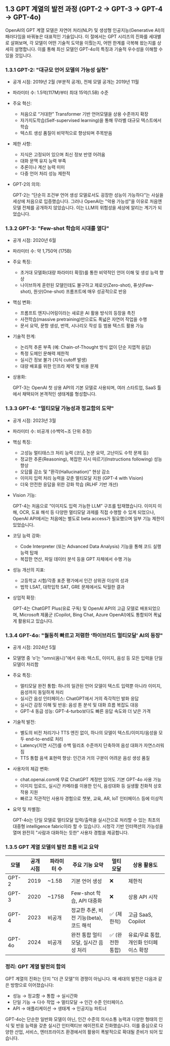 ## 1.3 GPT 계열의 발전 과정 (GPT-2 → GPT-3 → GPT-4 → GPT-4o)

OpenAI의 GPT 계열 모델은 자연어 처리(NLP) 및 생성형 인공지능(Generative AI)의 패러다임을 바꿔놓은 대표적인 기술입니다. 이 절에서는 GPT 시리즈의 진화를 세대별로 살펴보며, 각 모델이 어떤 기술적 도약을 이뤘는지, 어떤 한계를 극복해 왔는지를 상세히 설명합니다. 이를 통해 최신 모델인 GPT-4o의 특징과 기술적 우수성을 이해할 수 있을 것입니다.

### 1.3.1 GPT-2: "대규모 언어 모델의 가능성 실현"

- 공개 시점: 2019년 2월 (부분적 공개), 전체 모델 공개는 2019년 11월
- 파라미터 수: 1.5억(117M)부터 최대 15억(1.5B) 수준
- 주요 혁신:

    - 처음으로 “거대한” Transformer 기반 언어모델을 상용 수준까지 확장
    - 자가지도학습(Self-supervised learning)을 통해 무라벨 대규모 텍스트에서 학습
    - 텍스트 생성 품질이 비약적으로 향상되며 주목받음

- 제한 사항:

    - 지식은 고정되어 있으며 최신 정보 반영 어려움
    - 대화 문맥 유지 능력 부족
    - 추론이나 계산 능력 미미
    - 다중 언어 처리 성능 제한적

- GPT-2의 의의:

    GPT-2는 “단순히 조건부 언어 생성 모델로서도 굉장한 성능이 가능하다”는 사실을 세상에 처음으로 입증했습니다. 그러나 OpenAI는 "악용 가능성"을 이유로 처음엔 모델 전체를 공개하지 않았습니다. 이는 LLM의 위험성을 세상에 알리는 계기가 되었습니다.



### 1.3.2 GPT-3: "Few-shot 학습의 시대를 열다"

- 공개 시점: 2020년 6월
- 파라미터 수: 약 1,750억 (175B)
- 주요 특징:

    - 초거대 모델화(대량 파라미터 확장)를 통한 비약적인 언어 이해 및 생성 능력 향상
    - 나이브하게 훈련된 모델인데도 불구하고 제로샷(Zero-shot), 퓨샷(Few-shot), 원샷(One-shot) 프롬프트에 매우 성공적으로 반응

- 핵심 변화:

    - 프롬프트 엔지니어링이라는 새로운 AI 활용 방식의 등장을 촉진
    - 사전학습(massive pretraining)만으로도 폭넓은 자연어 작업을 수행
    - 문서 요약, 문항 생성, 번역, 시나리오 작성 등 범용 텍스트 활용 가능

- 기술적 한계:

    - 논리적 추론 부족 (예: Chain-of-Thought 방식 없이 단순 지엽적 응답)
    - 특정 도메인 문해력 제한적
    - 실시간 정보 불가 (지식 cutoff 발생)
    - 대량 배포를 위한 인프라 제약 및 비용 문제

- 상용화:

    GPT-3는 OpenAI 첫 상용 API의 기본 모델로 사용되며, 여러 스타트업, SaaS 툴에서 채택되어 본격적인 생태계를 형성합니다.

### 1.3.3 GPT-4: "멀티모달 가능성과 정교함의 도약"

- 공개 시점: 2023년 3월
- 파라미터 수: 비공개 (수백억~조 단위 추정)
- 핵심 특징:

    - 고성능 멀티태스크 처리 능력 (코딩, 논문 요약, 고난이도 수학 문제 등)
    - 정교한 추론(Reasoning), 복잡한 지시 따르기(Instructions following) 성능 향상
    - 오답률 감소 및 "환각(Hallucination)" 현상 감소
    - 이미지 입력 처리 능력을 갖춘 멀티모달 지원 (GPT-4 with Vision)
    - 더욱 안전한 응답을 위한 강화 학습 (RLHF 기반 개선)

- Vision 기능:

    GPT-4는 처음으로 “이미지도 입력 가능한 LLM” 구조를 탑재했습니다. 이미지 이해, OCR, 도표 해석 등 다양한 멀티모달 과제를 직접 수행할 수 있게 되었으나, OpenAI API에서는 처음에는 별도로 beta access가 필요했으며 일부 기능 제한이 있었습니다.

- 코딩 능력 강화:

    - Code Interpreter (또는 Advanced Data Analysis) 기능을 통해 코드 실행 능력 탑재
    - 복잡한 연산, 파일 데이터 분석 등을 GPT 자체에서 수행 가능

- 성능 개선의 지표:

    - 고등학교 시험/각종 표준 평가에서 인간 상위권 이상의 성과
    - 법학 LSAT, 대학입학 SAT, GRE 문제에서도 탁월한 결과

- 상업적 확장:

    GPT-4는 ChatGPT Plus(유료 구독) 및 OpenAI API의 고급 모델로 배포되었으며, Microsoft 제품군 (Copilot, Bing Chat, Azure OpenAI)에도 통합되어 폭넓게 활용되고 있습니다.



### 1.3.4 GPT-4o: "월등히 빠르고 저렴한 ‘하이브리드 멀티모달’ AI의 등장"

- 공개 시점: 2024년 5월
- 모델명 중 ‘o’는 “omni(옴니)”에서 유래: 텍스트, 이미지, 음성 등 모든 입력을 단일 모델이 처리함
- 주요 특징:

    - 멀티모달 완전 통합: 하나의 일관된 언어 모델이 텍스트 입력뿐 아니라 이미지, 음성까지 동일하게 처리
    - 실시간 음성 인터페이스: ChatGPT에서 거의 즉각적인 발화 응답 
    - 실시간 감정 이해 및 반응: 음성 톤 분석 및 대화 흐름 복잡도 대응
    - GPT-4 동급 성능: GPT-4-turbo보다도 빠른 응답 속도와 더 낮은 가격

- 기술적 발전:

    - 별도의 비전 처리기나 TTS 엔진 없이, 하나의 모델이 텍스트/이미지/음성을 모두 end-to-end로 처리
    - Latency(지연 시간)를 수백 밀리초 수준까지 단축하여 음성 대화가 자연스러워짐
    - TTS 통합 음색 표현력 향상: 인간과 거의 구분이 어려운 음성 생성 품질

- 사용자의 체감 변화:

    - chat.openai.com에 무료 ChatGPT 계정만 있어도 기본 GPT-4o 사용 가능
    - 이미지 업로드, 실시간 카메라를 이용한 인식, 음성대화 등 실생활 친화적 상호작용 지원
    - 빠르고 직관적인 사용자 경험으로 챗봇, 교육, AR, IoT 인터페이스 등에 이상적

- 요약 및 차별점:

    GPT-4o는 단일 모델로 멀티모달 입력/출력을 실시간으로 처리할 수 있는 최초의 대중형 intelligence fabric이라 할 수 있습니다. 시청각 기반 인터랙션의 가능성을 열며 완전히 "사람과 대화하는 듯한" 사용자 경험을 제공합니다.

### 1.3.5 GPT 계열 모델의 발전 흐름 비교 요약

| 모델       | 공개 시점 | 파라미터 수    | 주요 기능 요약                          | 멀티모달 | 상용 활용도 |
|------------|-----------|----------------|------------------------------------------|-----------|---------------|
| GPT-2      | 2019      | ~1.5B          | 기본 언어 생성                           | ❌        | 제한적         |
| GPT-3      | 2020      | ~175B          | Few-shot 학습, API 대중화                | ❌        | 상용 API 시작 |
| GPT-4      | 2023      | 비공개         | 정교한 추론, 비전 기능(beta), 코드 해석 | ✅ (제한적) | 고급 SaaS, Copilot |
| GPT-4o     | 2024      | 비공개         | 완전 통합 멀티모달, 실시간 음성 처리     | ✅ (완전한 통합) | 유료/무료 통합, 개인화 인터페이스 확장 |

### 정리: GPT 계열 발전의 함의

GPT 계열의 진화는 단지 "더 큰 모델"의 경쟁이 아닙니다. 매 세대의 발전은 다음과 같은 방향으로 이어졌습니다:

- 성능 → 정교함 → 통합 → 실시간화
- 단일 기능 → 다수 작업 → 멀티모달 → 인간 수준 인터페이스
- API → 애플리케이션 → 생태계 → 인공지능 파트너

GPT-4o는 단순한 일반화 모델이 아닌, 인간 수준의 의사소통 능력과 다양한 형태의 인식 및 반응 능력을 갖춘 실시간 인터랙티브 에이전트로 진화했습니다. 이를 중심으로 다양한 산업, 서비스, 엔터프라이즈 환경에서의 활용이 폭발적으로 확대될 준비가 되어 있습니다.